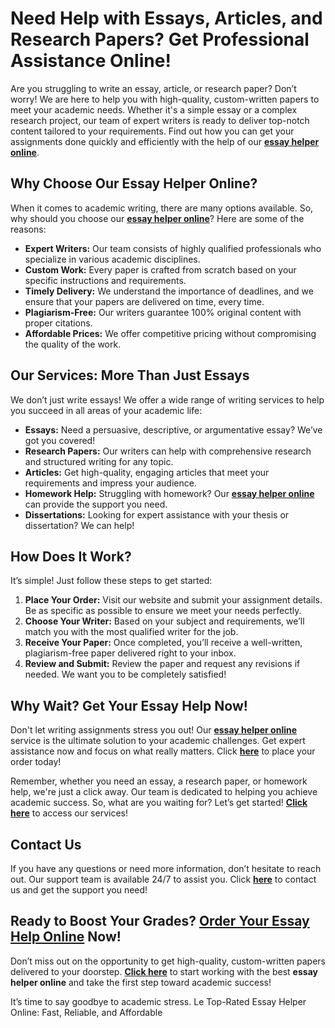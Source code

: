 <h1>Need Help with Essays, Articles, and Research Papers? Get Professional Assistance Online!</h1>

<p>Are you struggling to write an essay, article, or research paper? Don’t worry! We are here to help you with high-quality, custom-written papers to meet your academic needs. Whether it's a simple essay or a complex research project, our team of expert writers is ready to deliver top-notch content tailored to your requirements. Find out how you can get your assignments done quickly and efficiently with the help of our <strong><a href="https://tinyurl.com/topessay?keyword=essay+helper+online">essay helper online</a></strong>.</p>

<h2>Why Choose Our Essay Helper Online?</h2>

<p>When it comes to academic writing, there are many options available. So, why should you choose our <strong><a href="https://tinyurl.com/topessay?keyword=essay+helper+online">essay helper online</a></strong>? Here are some of the reasons:</p>
<ul>
  <li><strong>Expert Writers:</strong> Our team consists of highly qualified professionals who specialize in various academic disciplines.</li>
  <li><strong>Custom Work:</strong> Every paper is crafted from scratch based on your specific instructions and requirements.</li>
  <li><strong>Timely Delivery:</strong> We understand the importance of deadlines, and we ensure that your papers are delivered on time, every time.</li>
  <li><strong>Plagiarism-Free:</strong> Our writers guarantee 100% original content with proper citations.</li>
  <li><strong>Affordable Prices:</strong> We offer competitive pricing without compromising the quality of the work.</li>
</ul>

<h2>Our Services: More Than Just Essays</h2>

<p>We don’t just write essays! We offer a wide range of writing services to help you succeed in all areas of your academic life:</p>
<ul>
  <li><strong>Essays:</strong> Need a persuasive, descriptive, or argumentative essay? We’ve got you covered!</li>
  <li><strong>Research Papers:</strong> Our writers can help with comprehensive research and structured writing for any topic.</li>
  <li><strong>Articles:</strong> Get high-quality, engaging articles that meet your requirements and impress your audience.</li>
  <li><strong>Homework Help:</strong> Struggling with homework? Our <a href="https://tinyurl.com/topessay?keyword=essay+helper+online"><strong>essay helper online</strong></a> can provide the support you need.</li>
  <li><strong>Dissertations:</strong> Looking for expert assistance with your thesis or dissertation? We can help!</li>
</ul>

<h2>How Does It Work?</h2>

<p>It’s simple! Just follow these steps to get started:</p>
<ol>
  <li><strong>Place Your Order:</strong> Visit our website and submit your assignment details. Be as specific as possible to ensure we meet your needs perfectly.</li>
  <li><strong>Choose Your Writer:</strong> Based on your subject and requirements, we’ll match you with the most qualified writer for the job.</li>
  <li><strong>Receive Your Paper:</strong> Once completed, you’ll receive a well-written, plagiarism-free paper delivered right to your inbox.</li>
  <li><strong>Review and Submit:</strong> Review the paper and request any revisions if needed. We want you to be completely satisfied!</li>
</ol>

<h2>Why Wait? Get Your Essay Help Now!</h2>

<p>Don't let writing assignments stress you out! Our <strong><a href="https://tinyurl.com/topessay?keyword=essay+helper+online">essay helper online</a></strong> service is the ultimate solution to your academic challenges. Get expert assistance now and focus on what really matters. Click <a href="https://tinyurl.com/topessay?keyword=essay+helper+online"><strong>here</strong></a> to place your order today!</p>

<p>Remember, whether you need an essay, a research paper, or homework help, we're just a click away. Our team is dedicated to helping you achieve academic success. So, what are you waiting for? Let’s get started! <a href="https://tinyurl.com/topessay?keyword=essay+helper+online"><strong>Click here</strong></a> to access our services!</p>

<h2>Contact Us</h2>

<p>If you have any questions or need more information, don’t hesitate to reach out. Our support team is available 24/7 to assist you. Click <a href="https://tinyurl.com/topessay?keyword=essay+helper+online"><strong>here</strong></a> to contact us and get the support you need!</p>

<h2>Ready to Boost Your Grades? <a href="https://tinyurl.com/topessay?keyword=essay+helper+online"><strong>Order Your Essay Help Online</strong></a> Now!</h2>

<p>Don’t miss out on the opportunity to get high-quality, custom-written papers delivered to your doorstep. <a href="https://tinyurl.com/topessay?keyword=essay+helper+online"><strong>Click here</strong></a> to start working with the best <strong>essay helper online</strong> and take the first step toward academic success!</p>

<p>It’s time to say goodbye to academic stress. Le
Top-Rated Essay Helper Online: Fast, Reliable, and Affordable
